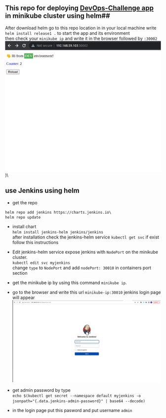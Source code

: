 ## This repo for deploying [DevOps-Challenge app](https://github.com/tradebyte/DevOps-Challenge) in minikube cluster using helm##
After download helm go to this repo location in in your local machine write\
`helm install release1 .` to start the app and its environment \
then check your `minikube ip` and write it in the browser followed by `:30002`\
![This is an image](/images/python_run.png))\
## use Jenkins using helm ##
- get the repo 

 ```
 helm repo add jenkins https://charts.jenkins.io\
 helm repo update
 ```

- install chart \
`helm install jenkins-helm jenkins/jenkins`
\
after installation check the jenkins-helm service `kubectl get svc` if exist follow this instructions
- Edit jenkins-helm service expose jenkins with `NodePort` on the minikube cluster. \
`kubectl edit svc myjenkins` \
change `type` to `NodePort` and add `nodePort: 30010` in containers port section  

- get the minikube ip by using this command `minikube ip`.
- go to the browser and write this url `minikube-ip:30010` jenkins login page will appear
![This is an image](/images/jenkins_login.png) 

- get admin password by type \
`echo $(kubectl get secret --namespace default myjenkins -o jsonpath="{.data.jenkins-admin-password}" | base64 --decode)` 
- in the login page put this pasword and put username `admin`
